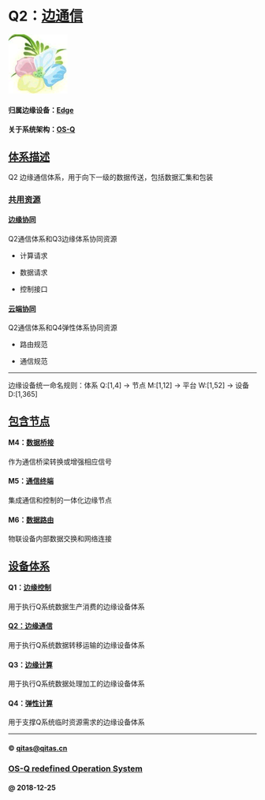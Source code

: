 ﻿# Q2：[边通信](https://github.com/OS-Q/Q2)

[![sites](OS-Q/OS-Q.png)](http://www.OS-Q.com)

#### 归属边缘设备：[Edge](https://github.com/OS-Q/Edge-Q)

#### 关于系统架构：[OS-Q](https://github.com/OS-Q/OS-Q)

## [体系描述](https://github.com/OS-Q/Q2/wiki) 

Q2 边缘通信体系，用于向下一级的数据传送，包括数据汇集和包装

### [共用资源](OS-Q/)

#### [边缘协同](Q3/)

Q2通信体系和Q3边缘体系协同资源

- 计算请求

- 数据请求

- 控制接口

#### [云端协同](Q4/)

Q2通信体系和Q4弹性体系协同资源

- 路由规范

- 通信规范

---

边缘设备统一命名规则：体系 Q:[1,4] -> 节点 M:[1,12] -> 平台 W:[1,52] -> 设备 D:[1,365]

## [包含节点](https://github.com/OS-Q/Q2/wiki) 

#### M4：[数据桥接](https://github.com/OS-Q/M4)

作为通信桥梁转换或增强相应信号

#### M5：[通信终端](https://github.com/OS-Q/M5)

集成通信和控制的一体化边缘节点

#### M6：[数据路由](https://github.com/OS-Q/M6)

物联设备内部数据交换和网络连接

## [设备体系](https://github.com/OS-Q/Edge-Q/wiki)

#### Q1：[边缘控制](https://github.com/OS-Q/Q1) 

用于执行Q系统数据生产消费的边缘设备体系

#### [Q2：边缘通信](https://github.com/OS-Q/Q2)

用于执行Q系统数据转移运输的边缘设备体系

#### Q3：[边缘计算](https://github.com/OS-Q/Q3)

用于执行Q系统数据处理加工的边缘设备体系

#### Q4：[弹性计算](https://github.com/OS-Q/Q4)

用于支撑Q系统临时资源需求的边缘设备体系


---

####  © qitas@qitas.cn
###  [OS-Q redefined Operation System](http://www.OS-Q.com)
####  @ 2018-12-25
